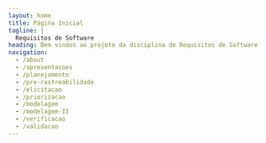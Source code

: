 ```yaml
---
layout: home
title: Página Inicial
tagline: |
  Requisitos de Software
heading: Bem vindos ao projeto da disciplina de Requisitos de Software do segundo semestre do ano de 2020 sobre o aplicativo do Wikipédia (versão Android)!
navigation:
  - /about
  - /apresentacoes
  - /planejamento
  - /pre-rastreabilidade
  - /elicitacao
  - /priorizacao
  - /modelagem
  - /modelagem-II
  - /verificacao
  - /validacao
---
```

